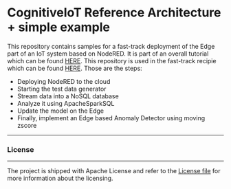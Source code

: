# CognitiveIoT Reference Architecture + simple example
This repository contains samples for a fast-track deployment of the Edge part of an IoT system based on NodeRED. It is part of an overall tutorial which can be found [HERE](https://ibm.biz/CognitiveIoT). This repository is used in the fast-track recipie which can be found [HERE](https://developer.ibm.com/recipes/tutorials/realtime-anomaly-detection-on-the-iot-edge-using-nodered-and-moving-zscore/). Those are the steps:

* Deploying NodeRED to the cloud
* Starting the test data generator
* Stream data into a NoSQL database
* Analyze it using ApacheSparkSQL
* Update the model on the Edge
* Finally, implement an Edge based Anomaly Detector using moving zscore



----

### License
-----------------------

The project is shipped with Apache License and refer to the [License file](https://github.com/romeokienzler/CognitiveIoT/blob/master/LICENSE) for more information about the licensing.

